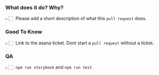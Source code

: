 ### What does it do? Why?

👉🏻 &nbsp;Please add a short description of what this `pull request` does.

### Good To Know

👉🏻 &nbsp;Link to the asana ticket. Dont start a `pull request` without a ticket.

### QA

👉🏻 &nbsp;`npm run storybook` and `npm run test`

